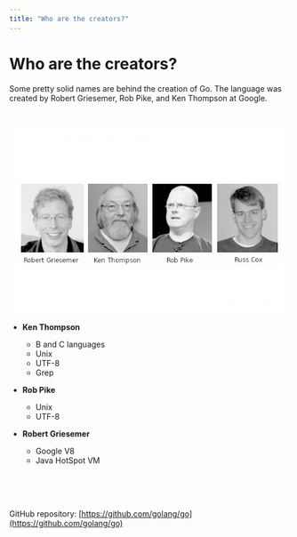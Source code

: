 ```yaml
---
title: "Who are the creators?"
---
```


# Who are the creators?

Some pretty solid names are behind the creation of Go. The language was created by Robert Griesemer, Rob Pike, and Ken Thompson at Google.

</br>

![Ken Thompson Rob Pike Robert Griesemer Russ Cox](../../images/lessons/golang-introduction/go-creators.png)

- **Ken Thompson**
  - B and C languages
  - Unix
  - UTF-8
  - Grep

- **Rob Pike**
  - Unix
  - UTF-8

- **Robert Griesemer**
  - Google V8
  - Java HotSpot VM

</br>
</br>
</br>

GitHub repository: [https://github.com/golang/go](https://github.com/golang/go)
